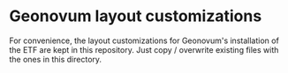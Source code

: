 # Geonovum layout customizations
For convenience, the layout customizations for Geonovum's installation of the ETF are kept in this repository.
Just copy / overwrite existing files with the ones in this directory.
